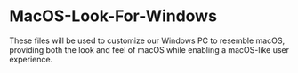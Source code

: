# MacOS-Look-For-Windows
These files will be used to customize our Windows PC to resemble macOS, providing both the look and feel of macOS while enabling a macOS-like user experience.
